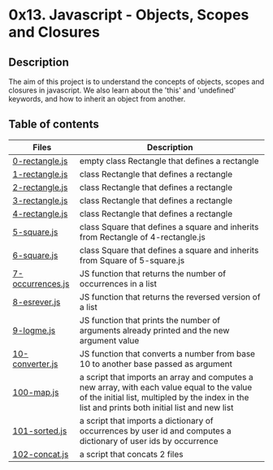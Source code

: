 # 0x13. Javascript - Objects, Scopes and Closures

## Description
The aim of this project is to understand the concepts of objects, scopes and closures in javascript.
We also learn about the 'this' and 'undefined' keywords, and how to inherit an object from another.

## Table of contents
Files | Description
----- | -----------
[0-rectangle.js](./0-rectangle.js) | empty class Rectangle that defines a rectangle
[1-rectangle.js](./1-rectangle.js) | class Rectangle that defines a rectangle
[2-rectangle.js](./2-rectangle.js) | class Rectangle that defines a rectangle
[3-rectangle.js](./3-rectangle.js) | class Rectangle that defines a rectangle
[4-rectangle.js](./4-rectangle.js) | class Rectangle that defines a rectangle
[5-square.js](./5-square.js) | class Square that defines a square and inherits from Rectangle of 4-rectangle.js
[6-square.js](./6-square.js) | class Square that defines a square and inherits from Square of 5-square.js
[7-occurrences.js](./7-occurrences.js) | JS function that returns the number of occurrences in a list
[8-esrever.js](./8-esrever.js) | JS function that returns the reversed version of a list
[9-logme.js](./9-logme.js) | JS function that prints the number of arguments already printed and the new argument value
[10-converter.js](./10-converter.js) | JS function that converts a number from base 10 to another base passed as argument
[100-map.js](./100-map.js) | a script that imports an array and computes a new array, with each value equal to the value of the initial list, multipled by the index in the list and prints both initial list and new list
[101-sorted.js](./101-sorted.js) | a script that imports a dictionary of occurrences by user id and computes a dictionary of user ids by occurrence
[102-concat.js](./102-concat.js) | a script that concats 2 files
